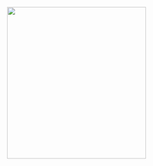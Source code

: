 <p align="center">
<img src="https://mhabibr02.github.io/Page-Web-Development/assets/img/portfolio/webdev-3.png" width="80%" height="30%">
</p>
